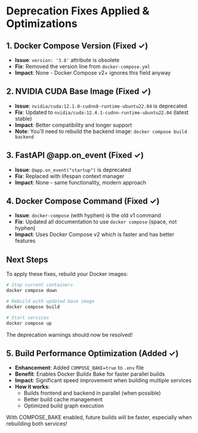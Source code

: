 # Deprecation Fixes Applied & Optimizations

## 1. Docker Compose Version (Fixed ✓)
- **Issue**: `version: '3.8'` attribute is obsolete
- **Fix**: Removed the version line from `docker-compose.yml`
- **Impact**: None - Docker Compose v2+ ignores this field anyway

## 2. NVIDIA CUDA Base Image (Fixed ✓)
- **Issue**: `nvidia/cuda:12.1.0-cudnn8-runtime-ubuntu22.04` is deprecated
- **Fix**: Updated to `nvidia/cuda:12.4.1-cudnn-runtime-ubuntu22.04` (latest stable)
- **Impact**: Better compatibility and longer support
- **Note**: You'll need to rebuild the backend image: `docker compose build backend`

## 3. FastAPI @app.on_event (Fixed ✓)
- **Issue**: `@app.on_event("startup")` is deprecated
- **Fix**: Replaced with lifespan context manager
- **Impact**: None - same functionality, modern approach

## 4. Docker Compose Command (Fixed ✓)
- **Issue**: `docker-compose` (with hyphen) is the old v1 command
- **Fix**: Updated all documentation to use `docker compose` (space, not hyphen)
- **Impact**: Uses Docker Compose v2 which is faster and has better features

## Next Steps

To apply these fixes, rebuild your Docker images:

```bash
# Stop current containers
docker compose down

# Rebuild with updated base image
docker compose build

# Start services
docker compose up
```

The deprecation warnings should now be resolved!

## 5. Build Performance Optimization (Added ✓)
- **Enhancement**: Added `COMPOSE_BAKE=true` to `.env` file
- **Benefit**: Enables Docker Buildx Bake for faster parallel builds
- **Impact**: Significant speed improvement when building multiple services
- **How it works**: 
  - Builds frontend and backend in parallel (when possible)
  - Better build cache management
  - Optimized build graph execution

With COMPOSE_BAKE enabled, future builds will be faster, especially when rebuilding both services!